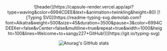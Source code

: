 <div align="center">
![header](https://capsule-render.vercel.app/api?type=waving&color=6994CDEE&text=&animation=twinkling&height=80)
[![Typing SVG](https://readme-typing-svg.demolab.com?font=Alkatra&weight=500&size=45&duration=3500&pause=3&color=6994CDEE&center=false&vCenter=false&multiline=true&repeat=true&width=1000&height=100&lines=Welcome+to+sangy227+GitHub!)](https://git.io/typing-svg)
 


![Anurag's GitHub stats](https://github-readme-stats.vercel.app/api?username=sangy227&show_icons=true&theme=radical)
